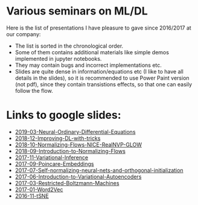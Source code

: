 # Various seminars on ML/DL

Here is the list of presentations I have pleasure to gave since 2016/2017 at our company: 

* The list is sorted in the chronological order. 
* Some of them contains additional materials like simple demos implemented in jupyter notebooks. 
* They may contain bugs and incorrect implementations etc.
* Slides are quite dense in information/equations etc (I like to have all details in the slides), so it is recommended to use Power Paint version (not pdf), since they contain transistions effects, so that one can easily follow the flow.

# Links to google slides:

* [2019-03-Neural-Ordinary-Differential-Equations](https://docs.google.com/presentation/d/e/2PACX-1vQSh--YqRiXKjkydmoawYOk5e09eCCJvwzrmCLltMIdxDX7r20XEdZUmY6Y-wb1435EtdKYJMR5kKaT/pub?start=false&loop=false&delayms=3000)
* [2018-12-Improving-DL-with-tricks](https://docs.google.com/presentation/d/e/2PACX-1vQdB8CKuNpi0I3tDcAKungmdUGqsUtliuaibtIqFhCmuCxWBv42ofDm88hBtBMk2I7Qds5fAfEBGU7w/pub?start=false&loop=false&delayms=3000)
* [2018-10-Normalizing-Flows-NICE-RealNVP-GLOW](https://docs.google.com/presentation/d/e/2PACX-1vRxsxUM56ov0mXJTe2YIJLd2at3OhyuctZs41xPm9nkySfvE80rCPkHmCrhbASNcEvkLnpzMf-udcdu/pub?start=false&loop=false&delayms=3000)
* [2018-09-Introduction-to-Normalizing-Flows](https://docs.google.com/presentation/d/e/2PACX-1vRZK3mUTHOpm8d9PMBMnqsjLX_QQSK9_DqBd95gMmrh8ZzJguyXi8RnIZrVej0gJQKOS_njJQRVy3rc/pub?start=false&loop=false&delayms=3000)
* [2017-11-Variational-Inference](https://docs.google.com/presentation/d/e/2PACX-1vRm8nb7zMLvijREitRRCF2t1qMx6ScRQv8AXKirMo9SKgTDkcf-AjrietWoz8rJvDGip-gPUeD-RkAq/pub?start=false&loop=false&delayms=3000)
* [2017-09-Poincare-Embeddings](https://docs.google.com/presentation/d/e/2PACX-1vRcURFPL3ZrQVL02Lyc_2wsFkKgp3uwDEkxRfE34xcvtASYfBrqDTYyX5SZRWIFm6Cy1WrQDwXd-nIY/pub?start=false&loop=false&delayms=3000)
* [2017-07-Self-normalizing-neural-nets-and-orthogonal-initialization](https://docs.google.com/presentation/d/e/2PACX-1vQHwQKyUfTo-C38wbaEkg0ovQpxLWeAwk0__otuX_131muu1aKYyjtlyJRlv0zGp0HH1fMNPEM-3eED/pub?start=false&loop=false&delayms=3000)
* [2017-06-Introduction-to-Variational-Autoencoders](https://docs.google.com/presentation/d/e/2PACX-1vSl3-XBTiCIEIkF_opXFFduSaEcAqwFrNiYBqXivOHbuiH7zGaFXehyDT8jODQmmvMf-ji1Lt6MicWa/pub?start=false&loop=false&delayms=3000)
* [2017-03-Restricted-Boltzmann-Machines](https://docs.google.com/presentation/d/e/2PACX-1vQOOVcEn2C2-QvNyckurnmfg1KlVUbD_bsu4vnd4jsSPdZEwHELzcH48R95V-ioKUv244EaK-AtE-xH/pub?start=false&loop=false&delayms=3000)
* [2017-01-Word2Vec](https://docs.google.com/presentation/d/e/2PACX-1vRYupU1-GcFXZfoLajbNbk8mp_f0Nq6G9hQE_qYXTxbAw6XQAoiZlhHUy2K3ihocD5OetVDpUVsf29F/pub?start=false&loop=false&delayms=3000)
* [2016-11-tSNE](https://docs.google.com/presentation/d/e/2PACX-1vRnN1jUE4A7GyXuyRPyXeYc9y31ERTFwHfObp6Q8RG3AmVJftkHxLmmp9NzB2lYlb5J6xwFaJgE25OI/pub?start=false&loop=false&delayms=3000)

